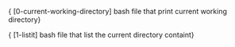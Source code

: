 { [0-current-working-directory]
bash file that print current working directory}

{ [1-listit]
bash file that list the current directory containt}
